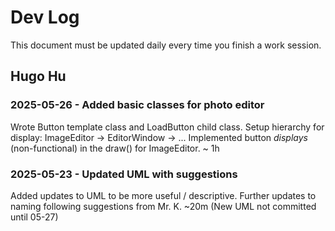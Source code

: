 # Dev Log

This document must be updated daily every time you finish a work session.

## Hugo Hu

### 2025-05-26 - Added basic classes for photo editor

Wrote Button template class and LoadButton child class. Setup hierarchy for display:
ImageEditor -> EditorWindow -> ...
Implemented button _displays_ (non-functional) in the draw() for ImageEditor.
~ 1h

### 2025-05-23 - Updated UML with suggestions

Added updates to UML to be more useful / descriptive. Further updates to naming following suggestions from
Mr. K. ~20m
(New UML not committed until 05-27)
